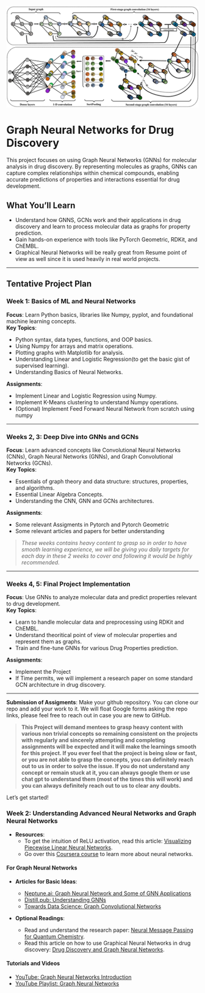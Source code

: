 ![graphical_neural_network](graphical_neural_network.jpg)

# **Graph Neural Networks for Drug Discovery**

This project focuses on using Graph Neural Networks (GNNs) for molecular analysis in drug discovery. By representing molecules as graphs, GNNs can capture complex relationships within chemical compounds, enabling accurate predictions of properties and interactions essential for drug development.

## **What You’ll Learn**
- Understand how GNNS, GCNs work and their applications in drug discovery and learn to process molecular data as graphs for property prediction.
- Gain hands-on experience with tools like PyTorch Geometric, RDKit, and ChEMBL.
- Graphical Neural Networks will be really great from Resume point of view as well since it is used heavily in real world projects.

---

## **Tentative Project Plan**

### **Week 1: Basics of ML and Neural Networks**
**Focus**: Learn Python basics, libraries like Numpy, pyplot, and foundational machine learning concepts.  
**Key Topics**:  
- Python syntax, data types, functions, and OOP basics.  
- Using Numpy for arrays and matrix operations.  
- Plotting graphs with Matplotlib for analysis.  
- Understanding Linear and Logistic Regression(to get the basic gist of supervised learning).  
- Understanding Basics of Neural Networks.  

**Assignments**:  
- Implement Linear and Logistic Regression using Numpy.  
- Implement K-Means clustering to understand Numpy operations.
- (Optional) Implement Feed Forward Neural Network from scratch using numpy

---

### **Weeks 2, 3: Deep Dive into GNNs and GCNs**
**Focus**: Learn advanced concepts like Convolutional Neural Networks (CNNs), Graph Neural Networks (GNNs), and Graph Convolutional Networks (GCNs).  
**Key Topics**:  
- Essentials of graph theory and data structure: structures, properties, and algorithms.  
- Essential Linear Algebra Concepts. 
- Understanding the CNN, GNN and GCNs architectures. 

**Assignments**:  
- Some relevant Assigments in Pytorch and Pytorch Geometric
- Some relevant articles and papers for better understanding

>*These weeks contains heavy content to grasp so in order to have smooth learning experience, we will be giving you daily targets for each day in these 2 weeks to cover and following it would be highly recommended.*
---

### **Weeks 4, 5: Final Project Implementation**
**Focus**: Use GNNs to analyze molecular data and predict properties relevant to drug development.  
**Key Topics**:  
- Learn to handle molecular data and preprocessing using RDKit and ChEMBL.  
- Understand theoritical point of view of molecular properties and represent them as graphs.  
- Train and fine-tune GNNs for various Drug Properties prediction.  

**Assignments**:  
- Implement the Project
- If Time permits, we will implement a research paper on some standard GCN architecture in drug discovery.
---

**Submission of Assigments**: Make your github repository. You can clone our repo and add your work to it. We will float Google forms asking the repo links, please feel free to reach out in case you are new to GitHub.


> **This Project will demand mentees to grasp heavy content with various non trivial concepts so remaining consistent on the projects with regularly and sincerely attempting and completing assignments will be expected and it will make the learnings smooth for this project. If you ever feel that the project is being slow or fast, or you are not able to grasp the concepts, you can definitely reach out to us in order to solve the issue. If you do not understand any concept or remain stuck at it, you can always google them or use chat gpt to understand them (most of the times this will work) and you can always definitely reach out to us to clear any doubts.**

Let’s get started!



### Week 2: Understanding Advanced Neural Networks and Graph Neural Networks
- **Resources**: 
  - To get the intuition of ReLU activation, read this article: [Visualizing Piecewise Linear Neural Networks](https://blog.janestreet.com/visualizing-piecewise-linear-neural-networks/).
  - Go over this [Coursera course](https://www.coursera.org/learn/neural-networks-deep-learning) to learn more about neural networks.

#### For Graph Neural Networks
- **Articles for Basic Ideas**:
  - [Neptune.ai: Graph Neural Network and Some of GNN Applications](https://neptune.ai/blog/graph-neural-network-and-some-of-gnn-applications)
  - [Distill.pub: Understanding GNNs](https://distill.pub/2021/understanding-gnns/)
  - [Towards Data Science: Graph Convolutional Networks](https://towardsdatascience.com/graph-convolutional-networks-introduction-to-gnns-24b3f60d6c95)

- **Optional Readings**:
  - Read and understand the research paper: [Neural Message Passing for Quantum Chemistry](https://arxiv.org/pdf/1704.01212).
  - Read this article on how to use Graphical Neural Networks in drug discovery: [Drug Discovery and Graph Neural Networks](https://medium.com/@mulugetas/drug-discovery-and-graph-neural-networks-gnns-a-regression-example-fc738e0f11f3).

#### Tutorials and Videos
- [YouTube: Graph Neural Networks Introduction](https://www.youtube.com/watch?v=8owQBFAHw7E)
- [YouTube Playlist: Graph Neural Networks](https://youtube.com/playlist?list=PLoROMvodv4rPLKxIpqhjhPgdQy7imNkDn&si=GiLMZdfS5szrhH0z)
